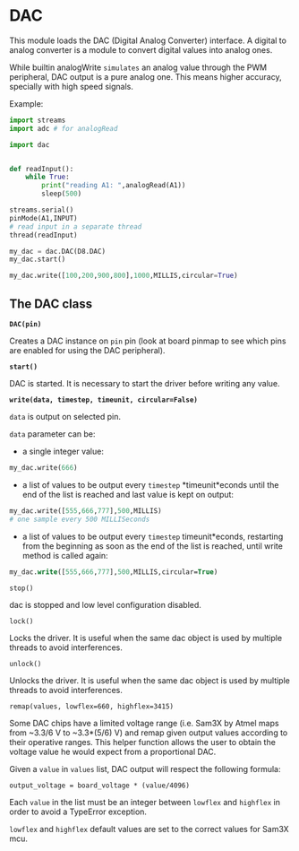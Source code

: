 # DAC

This module loads the DAC (Digital Analog Converter) interface.
A digital to analog converter is a module to convert digital values into analog ones.

While builtin analogWrite ```simulates``` an analog value through the PWM peripheral, DAC output is a pure analog one.
This means higher accuracy, specially with high speed signals.

Example:

```py
import streams
import adc # for analogRead

import dac


def readInput():
    while True:
        print("reading A1: ",analogRead(A1))
        sleep(500)

streams.serial()
pinMode(A1,INPUT)
# read input in a separate thread
thread(readInput)

my_dac = dac.DAC(D8.DAC)
my_dac.start()

my_dac.write([100,200,900,800],1000,MILLIS,circular=True)
```

## The DAC class


**`DAC(pin)`**

Creates a DAC instance on ```pin``` pin (look at board pinmap to see which pins are enabled for using the DAC peripheral).


**`start()`**

DAC is started. It is necessary to start the driver before writing any value.


**`write(data, timestep, timeunit, circular=False)`**

```data``` is output on selected pin.

```data``` parameter can be:
* a single integer value:

```py
my_dac.write(666)
```


* a list of values to be output every ```timestep``` *timeunit\*econds until the end of the list is reached and last value is kept on output:

```py
my_dac.write([555,666,777],500,MILLIS)
# one sample every 500 MILLISeconds
```


* a list of values to be output every ```timestep``` timeunit*econds, restarting from the beginning as soon as the end of the list is reached, until write method is called again:

```p
my_dac.write([555,666,777],500,MILLIS,circular=True)
```


`stop()`

dac is stopped and low level configuration disabled.


`lock()`

Locks the driver. It is useful when the same dac object is used by multiple threads to avoid interferences.


`unlock()`

Unlocks the driver. It is useful when the same dac object is used by multiple threads to avoid interferences.


`remap(values, lowflex=660, highflex=3415)`

Some DAC chips have a limited voltage range (i.e. Sam3X by Atmel maps from ~3.3/6 V to ~3.3\*(5/6) V) and remap given output values according to their operative ranges.
This helper function allows the user to obtain the voltage value he would expect from a proportional DAC.

Given a ```value``` in ```values``` list, DAC output will respect the following formula:

```
output_voltage = board_voltage * (value/4096)
```

Each ```value``` in the list must be an integer between ```lowflex``` and ```highflex``` in order to avoid a TypeError exception.

```lowflex``` and ```highflex``` default values are set to the correct values for Sam3X mcu.
<!--stackedit_data:
eyJoaXN0b3J5IjpbLTIwNDI3MjM0NTQsNjgzMjc4MDk3XX0=
-->